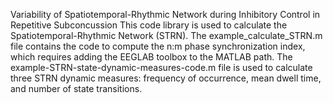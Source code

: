 Variability of Spatiotemporal-Rhythmic Network during Inhibitory Control in Repetitive Subconcussion
This code library is used to calculate the Spatiotemporal-Rhythmic Network (STRN). The example_calculate_STRN.m file contains the code to compute the n:m phase synchronization index, which requires adding the EEGLAB toolbox to the MATLAB path. The example-STRN-state-dynamic-measures-code.m file is used to calculate three STRN dynamic measures: frequency of occurrence, mean dwell time, and number of state transitions.